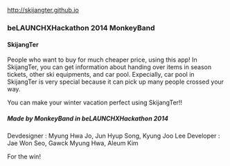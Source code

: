 
http://skijangter.github.io

### beLAUNCHXHackathon 2014 MonkeyBand

#### SkijangTer
People who want to buy for much cheaper price, using this app!
In SkijangTer, you can get information about handing over items in season tickets, other ski equipments, and car pool.
Expecially, car pool in SkijangTer is very special because it can pick up many people crossed your way.

You can make your winter vacation perfect using SkijangTer!!

##### Made by MonkeyBand in beLAUNCHXHackathon 2014
Devdesigner : Myung Hwa Jo, Jun Hyup Song, Kyung Joo Lee
Developer : Jae Won Seo, Gawck Myung Hwa, Aleum Kim

For the win!
